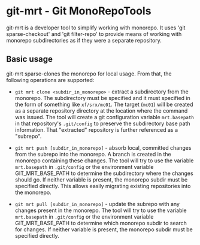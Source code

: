 # git-mrt - Git MonoRepoTools

git-mrt is a developer tool to simplify working with monorepo. It
uses 'git sparse-checkout' and 'git filter-repo' to provide means of working
with monorepo subdirectories as if they were a separate repository.

## Basic usage

git-mrt sparse-clones the monorepo for local usage. From that, the
following operations are supported:

* `git mrt clone <subdir_in_monorepo>` - extract a subdirectory from the monorepo. 
The subdirectory must be specified and it must specified in the form of something like `xf/srx/mc01`. 
The target (`mc01`) will be created as a separate repository directory
at the location where the command was issued. The tool will create a git configuration variable
`mrt.basepath` in that repository's `.git/config` to preserve the subdirectory base path information.
That "extracted" repository is further referenced as a "subrepo".

* `git mrt push [subdir_in_monorepo]` - absorb local, committed changes
from the subrepo into the monorepo. A branch is created in the
monorepo containing these changes. The tool will try to use the variable
`mrt.basepath` in `.git/config` or the environment variable GIT_MRT_BASE_PATH to
determine the subdirectory where the changes should go. If neither
variable is present, the monorepo subdir must be specified directly. This
allows easily migrating existing repositories into the monorepo.

* `git mrt pull [subdir_in_monorepo]` - update the subrepo
with any changes present in the monorepo. The tool will try to use the variable
`mrt.basepath` in `.git/config` or the environment variable GIT_MRT_BASE_PATH to
determine which monorepo subdir to search for changes. If neither
variable is present, the monorepo subdir must be specified directly.

